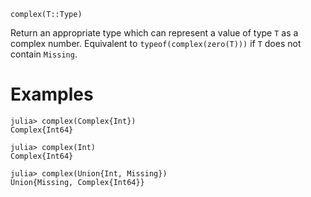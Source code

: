```
complex(T::Type)
```

Return an appropriate type which can represent a value of type `T` as a complex number. Equivalent to `typeof(complex(zero(T)))` if `T` does not contain `Missing`.

# Examples

```jldoctest
julia> complex(Complex{Int})
Complex{Int64}

julia> complex(Int)
Complex{Int64}

julia> complex(Union{Int, Missing})
Union{Missing, Complex{Int64}}
```
